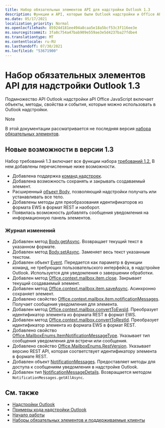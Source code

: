 ```yaml
---
title: Набор обязательных элементов API для надстройки Outlook 1.3
description: Функции и API, которые были Outlook надстройки и Office API JavaScript в рамках API почтовых ящиков 1.3.
ms.date: 05/17/2021
localization_priority: Normal
ms.openlocfilehash: 85924d181ee494a8caa5e18a5bcf53c3f116ee3e
ms.sourcegitcommit: 3fa8c754a47bab909e559ae3e5d4237ba27fdbe4
ms.translationtype: MT
ms.contentlocale: ru-RU
ms.lasthandoff: 07/30/2021
ms.locfileid: "53671900"
---
```

# <a name="outlook-add-in-api-requirement-set-13"></a>Набор обязательных элементов API для надстройки Outlook 1.3

Подмножество API Outlook надстройки aPI Office JavaScript включает объекты, методы, свойства и события, которые можно использовать в Outlook надстройки.

> [!NOTE]
> В этой документации рассматривается не последняя версия [набора обязательных элементов](../../requirement-sets/outlook-api-requirement-sets.md).

## <a name="whats-new-in-13"></a>Новые возможности в версии 1.3

Набор требований 1.3 включает все функции набора [требований 1.2.](../requirement-set-1.2/outlook-requirement-set-1.2.md) В нем добавлены перечисленные ниже возможности.

- Добавлена поддержка [команд надстроек](../../../outlook/add-in-commands-for-outlook.md).
- Добавлена возможность сохранять и закрывать создаваемый элемент.
- Расширенный [объект Body,](/javascript/api/outlook/office.body?view=outlook-js-1.3&preserve-view=true) позволяющий надстройки получать или устанавливать все тело.
- Добавлены методы для преобразования идентификаторов из формата EWS в формат REST и наоборот.
- Появилась возможность добавлять сообщения уведомления на информационную панель элементов.

### <a name="change-log"></a>Журнал изменений

- Добавлен метод [Body.getAsync](/javascript/api/outlook/office.body?view=outlook-js-1.3&preserve-view=true#getAsync_coercionType__options__callback_). Возвращает текущий текст в указанном формате.
- Добавлен метод [Body.setAsync](/javascript/api/outlook/office.body?view=outlook-js-1.3&preserve-view=true#setAsync_data__options__callback_). Заменяет весь текст указанным текстом.
- Добавлен объект [Event](/javascript/api/office/office.addincommands.event). Передается как параметр в функции команд, не требующих пользовательского интерфейса, в надстройке Outlook. Используется для уведомления о завершении обработки.
- Добавлен метод [Office.context.mailbox.item.close](office.context.mailbox.item.md#methods). Закрывает текущий создаваемый элемент.
- Добавлен метод [Office.context.mailbox.item.saveAsync](office.context.mailbox.item.md#methods). Асинхронно сохраняет элемент.
- Добавлено свойство [Office.context.mailbox.item.notificationMessages](office.context.mailbox.item.md#properties). Получает сообщения уведомления для элемента.
- Добавлен метод [Office.context.mailbox.convertToEwsId](office.context.mailbox.md#methods). Преобразует идентификатор элемента из формата REST в формат EWS.
- Добавлен метод [Office.context.mailbox.convertToRestId](office.context.mailbox.md#methods). Преобразует идентификатор элемента из формата EWS в формат REST.
- Добавлено свойство [Office.MailboxEnums.ItemNotificationMessageType](/javascript/api/outlook/office.mailboxenums.itemnotificationmessagetype?view=outlook-js-1.3&preserve-view=true). Указывает тип сообщения уведомления для встречи или сообщения.
- Добавлено свойство [Office.MailboxEnums.RestVersion](/javascript/api/outlook/office.mailboxenums.restversion?view=outlook-js-1.3&preserve-view=true). Указывает версию REST API, которая соответствует идентификатору элемента в формате REST.
- Добавлен объект [NotificationMessages](/javascript/api/outlook/office.notificationmessages?view=outlook-js-1.3&preserve-view=true). Предоставляет методы для доступа к сообщениям уведомления в надстройке Outlook.
- Добавлен тип [NotificationMessageDetails](/javascript/api/outlook/office.notificationmessagedetails?view=outlook-js-1.3&preserve-view=true). Возвращается методом `NotificationMessages.getAllAsync`.

## <a name="see-also"></a>См. также

- [Надстройки Outlook](../../../outlook/outlook-add-ins-overview.md)
- [Примеры кода надстройки Outlook](https://developer.microsoft.com/outlook/gallery/?filterBy=Outlook,Samples,Add-ins)
- [Начало работы](../../../quickstarts/outlook-quickstart.md)
- [Наборы обязательных элементов и поддерживаемые клиенты](../../requirement-sets/outlook-api-requirement-sets.md)
